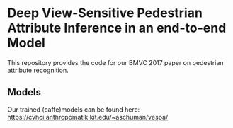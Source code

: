 # Deep View-Sensitive Pedestrian Attribute Inference in an end-to-end Model

This repository provides the code for our BMVC 2017 paper on pedestrian attribute recognition.

## Models

Our trained (caffe)models can be found here: https://cvhci.anthropomatik.kit.edu/~aschuman/vespa/
